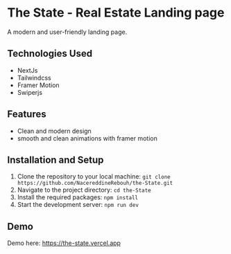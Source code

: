 # The State - Real Estate Landing page
A modern and user-friendly landing page.

## Technologies Used
- NextJs
- Tailwindcss
- Framer Motion
- Swiperjs

## Features
- Clean and modern design
- smooth and clean animations with framer motion

## Installation and Setup
1. Clone the repository to your local machine: `git clone https://github.com/NacereddineRebouh/the-State.git`
2. Navigate to the project directory: `cd the-State`
3. Install the required packages: `npm install`
4. Start the development server: `npm run dev`

## Demo
Demo here: https://the-state.vercel.app
